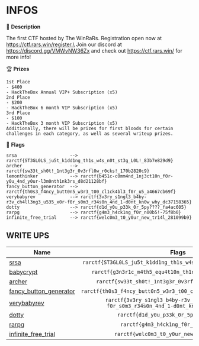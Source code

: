 # INFOS

:page_facing_up: **Description**

The first CTF hosted by The WinRaRs. Registration open now at https://ctf.rars.win/register.\
Join our discord at https://discord.gg/VMWvNW36Zx and check out https://ctf.rars.win/ for more info!

:trophy: **Prizes**
```
1st Place
- $400 
- HackTheBox Annual VIP+ Subscription (x5)
2nd Place
- $200
- HackTheBox 6 month VIP Subscription (x5)
3rd Place
- $100
- HackTheBox 3 month VIP Subscription (x5)
Additionally, there will be prizes for first bloods for certain challenges in each category, as well as several writeup prizes.
```

:triangular_flag_on_post: **Flags**
```
srsa                    --> rarctf{ST3GL0LS_ju5t_k1dd1ng_th1s_w4s_n0t_st3g_L0L!_83b7e829d9}
archer                  --> rarctf{sw33t_sh0t!_1nt3g3r_0v3rfl0w_r0cks!_170b2820c9}
lemonthinker            --> rarctf{b451c-c0mm4nd_1nj3ct10n_f0r-y0u_4nd_y0ur-l3m0nth1nk3rs_d8d21128bf}
fancy_button_generator  --> rarctf{th0s3_f4ncy_butt0n5_w3r3_t00_cl1ck4bl3_f0r_u5_a4667cb69f}
verybabyrev             --> rarctf{3v3ry_s1ngl3_b4by-r3v_ch4ll3ng3_u535_x0r-f0r_s0m3_r34s0n_4nd_1-d0nt_kn0w_why_dc37158365}
dotty                   --> rarctf{d1d_y0u_p33k_0r_5py????_fa4ac605}
rarpg                   --> rarctf{g4m3_h4ck1ng_f0r_n00b5!-75f8b0}
infinite_free_trial     --> rarctf{welc0m3_t0_y0ur_new_tr14l_281099b9}
```

##  WRITE UPS

| Name | Flags |
| ------------- | :----:|
|[srsa](challenges/srsa.md)|`rarctf{ST3GL0LS_ju5t_k1dd1ng_th1s_w4s_n0t_st3g_L0L!_83b7e829d9}`| 
|[babycrypt](challenges/babycrypt.md)|`rarctf{g3n3r1c_m4th5_equ4t10n_th1ng_ch4ll3ng3_5a174f54e6}`| 
|[archer](challenges/archer.md)|`rarctf{sw33t_sh0t!_1nt3g3r_0v3rfl0w_r0cks!_170b2820c9}`| 
|[fancy_button_generator](challenges/fancy_button_generator.md)|`rarctf{th0s3_f4ncy_butt0n5_w3r3_t00_cl1ck4bl3_f0r_u5_a4667cb69f}`| 
|[verybabyrev](challenges/verybabyrev.md)|`rarctf{3v3ry_s1ngl3_b4by-r3v_ch4ll3ng3_u535_x0r-f0r_s0m3_r34s0n_4nd_1-d0nt_kn0w_why_dc37158365}`| 
|[dotty](challenges/dotty.md)|`rarctf{d1d_y0u_p33k_0r_5py????_fa4ac605}`| 
|[rarpg](challenges/rarpg.md)|`rarctf{g4m3_h4ck1ng_f0r_n00b5!-75f8b0}`| 
|[infinite_free_trial](challenges/infinite_free_trial.md)|`rarctf{welc0m3_t0_y0ur_new_tr14l_281099b9}`| 
